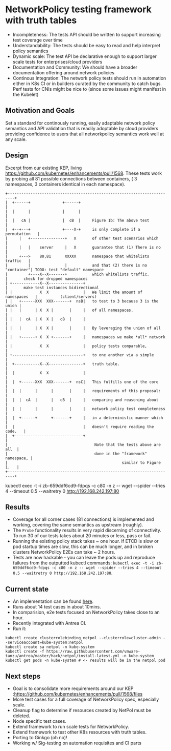 # NetworkPolicy testing framework with truth tables

- Incompleteness: The tests API should be written to support increasing test coverage over time
- Understandability: The tests should be easy to read and help interpret policy semantics
- Dynamic scale: The test API be declarative enough to support larger scale tests for enterprises/cloud providers
- Documentation and Community: We should have a broader documentation offering around network policies
- Continous Integration: The network policy tests should run in automation either in K8s CI or in builders curated by the community to catch bugs.  Perf tests for CNIs might be nice to (since some issues might manifest in the Kubelet)

## Motivation and Goals

Set a standard for continously running, easily adaptable network policy semantics and API validation that is readily adoptable by cloud providers providing confidence to users that all networkpolicy semantics work well at any scale.

## Design

Excerpt from our existing KEP, living https://github.com/kubernetes/enhancements/pull/1568.
These tests work by probing all 81 possible connections between containers, ( 3 namespaces, 3 containers
identical in each namespace).

```
+-------------------------------------------------------------------------+
|  +------+              +------+                                         |
|  |      |              |      |                                         |
|  |   cA |              |  cB  |     Figure 1b: The above test           |
|  +--+---+              +----X-+     is only complete if a permutation   |
|     |   +---------------+   X       of other test scenarios which       |
|     |   |    server     |   X       guarantee that (1) There is no      |
|     +--->    80,81      XXXXX       namespace that whitelists traffic   |
|         |               |           and that (2) there is no "container"| TODO: test "default" namespace
|         +----X--X-------+           which whitelists traffic.           |       check for dropped namespaces
| +------------X--X---------------+                                       |       make test instances bidirectional
| |            X  X               |   We limit the amount of namespaces   |          (client/servers)
| |   +------XXX  XXX-------+  nsB|   to test to 3 because 3 is the union |
| |   |      | X  X |       |     |   of all namespaces.                  |
| |   |  cA  | X  X |   cB  |     |                                       |
| |   |      | X  X |       |     |   By leveraging the union of all      |
| |   +------+ X  X +-------+     |   namespaces we make *all* network    |
| |            X  X               |   policy tests comparable,            |
| +-------------------------------+   to one another via a simple         |
|  +-----------X--X---------------+   truth table.                        |
|  |           X  X               |                                       |
|  |  +------XXX  XXX-------+  nsC|   This fulfills one of the core       |
|  |  |      |      |       |     |   requirements of this proposal:      |
|  |  |  cA  |      |   cB  |     |   comparing and reasoning about       |
|  |  |      |      |       |     |   network policy test completeness    |
|  |  +------+      +-------+     |   in a deterministic manner which     |
|  |                              |   doesn't require reading the code.   |
|  +------------------------------+                                       |
|                                      Note that the tests above are all  |
|                                      done in the "framework" namespace, |
|                                                  similar to Figure 1.   |
+-------------------------------------------------------------------------+
```

kubectl exec -t -i zb-659ddf6cd9-fdpqs -c c80 -n z -- wget --spider --tries 4 --timeout 0.5 --waitretry 0 http://192.168.242.197:80
## Results

- Coverage for all corner cases (81 connections) is implemented and working, covering the same semantics as upstream (roughly).
- The `Probe` functionality results in very rapid discerning of connectivity.  To run 30 of our tests takes about 20 minutes or less, pass or fail.
- Running the existing policy stack takes ~ one hour.  If ETCD is slow or pod startup times are slow, this can be much longer, and in broken clusters NetworkPolicy E2Es can take ~ 2 hours.
- Tests are now hackable - you can leave the pods up and reproduce failures from the outputted kubectl commands:
`kubectl exec -t -i zb-659ddf6cd9-fdpqs -c c80 -n z -- wget --spider --tries 4 --timeout 0.5 --waitretry 0 http://192.168.242.197:80`.

## Current state

- An implementation can be found [here](https://github.com/vmware-tanzu/antrea/tree/master/hack/netpol).
- Runs about 14 test cases in about 10mins.
- In comparision, e2e tests focused on NetworkPolicy takes close to an hour.
- Recently integrated with Antrea CI.
- Run it:

```
kubectl create clusterrolebinding netpol --clusterrole=cluster-admin --serviceaccount=kube-system:netpol
kubectl create sa netpol -n kube-system
kubectl create -f https://raw.githubusercontent.com/vmware-tanzu/antrea/master/hack/netpol/install-latest.yml -n kube-system 
kubectl get pods -n kube-system # <- results will be in the netpol pod
```

## Next steps

- Goal is to consolidate more requirements around our KEP  :https://github.com/kubernetes/enhancements/pull/1568/files
- More test cases for a full coverage of NetworkPolicy spec, especially scale.
- Cleanup flag to determine if resources created by NetPol must be deleted.
- Node specific test cases.
- Extend framework to run scale tests for NetworkPolicy.
- Extend framework to test other K8s resources with truth tables.
- Porting to Ginkgo (oh no)!
- Working w/ Sig-testing on automation requisites and CI parts

